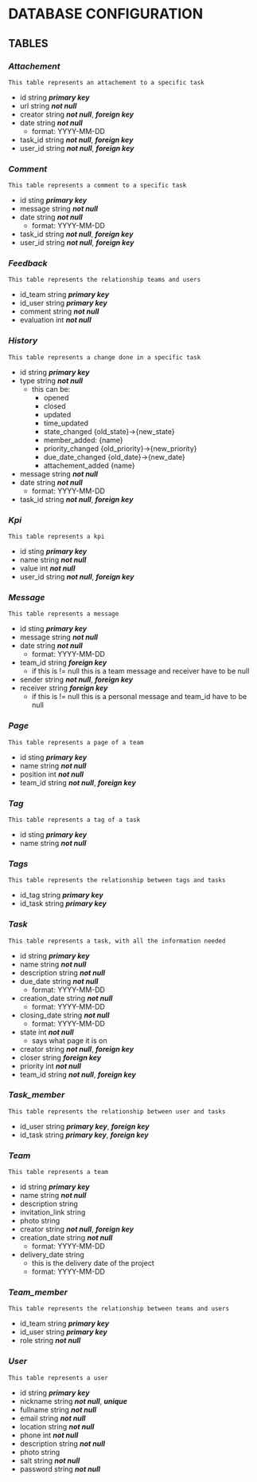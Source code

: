 # DATABASE CONFIGURATION
## **TABLES**
### *Attachement*
    This table represents an attachement to a specific task
- id string ***primary key***
- url string ***not null***
- creator string ***not null***, ***foreign key***
- date string ***not null***
    - format: YYYY-MM-DD
- task_id string ***not null***, ***foreign key***
- user_id string ***not null***, ***foreign key***

### *Comment*
    This table represents a comment to a specific task
- id sting ***primary key***
- message string ***not null***
- date string ***not null***
    - format: YYYY-MM-DD
- task_id string ***not null***, ***foreign key***
- user_id string ***not null***, ***foreign key***

### *Feedback*
    This table represents the relationship teams and users
- id_team string ***primary key***
- id_user string ***primary key***
- comment string ***not null***
- evaluation int ***not null***

### *History*
    This table represents a change done in a specific task
- id string ***primary key***
- type string ***not null***
    - this can be:
        - opened
        - closed
        - updated
        - time_updated
        - state_changed {old_state}->{new_state}
        - member_added: {name}
        - priority_changed {old_priority}->{new_priority}
        - due_date_changed {old_date}->{new_date}
        - attachement_added {name}
- message string ***not null***
- date string ***not null***
    - format: YYYY-MM-DD
- task_id string ***not null***, ***foreign key***

### *Kpi*
    This table represents a kpi
- id sting ***primary key***
- name string ***not null***
- value int ***not null***
- user_id string ***not null***, ***foreign key***

### *Message*
    This table represents a message
- id sting ***primary key***
- message string ***not null***
- date string ***not null***
    - format: YYYY-MM-DD
- team_id string ***foreign key***
    - if this is != null this is a team message and receiver have to be null
- sender string ***not null***, ***foreign key***
- receiver string ***foreign key***
    - if this is != null this is a personal message and team_id have to be null

### *Page*
    This table represents a page of a team
- id sting ***primary key***
- name string ***not null***
- position int ***not null***
- team_id string ***not null***, ***foreign key***

### *Tag*
    This table represents a tag of a task
- id sting ***primary key***
- name string ***not null***

### *Tags*
    This table represents the relationship between tags and tasks
- id_tag string ***primary key***
- id_task string ***primary key***

###  *Task*
    This table represents a task, with all the information needed
- id string ***primary key***
- name string ***not null***
- description string ***not null***
- due_date string ***not null***
    - format: YYYY-MM-DD
- creation_date string ***not null***
    - format: YYYY-MM-DD
- closing_date string ***not null***
    - format: YYYY-MM-DD
- state int ***not null***
    - says what page it is on
- creator string ***not null***, ***foreign key***
- closer string ***foreign key***
- priority int ***not null***
- team_id string ***not null***, ***foreign key***

### *Task_member*
    This table represents the relationship between user and tasks
- id_user string ***primary key***, ***foreign key***
- id_task string ***primary key***, ***foreign key***

### *Team*
    This table represents a team
- id string ***primary key***
- name string ***not null***
- description string
- invitation_link string
- photo string
- creator string ***not null***, ***foreign key***
- creation_date string ***not null***
    - format: YYYY-MM-DD
- delivery_date string
    - this is the delivery date of the project
    - format: YYYY-MM-DD

### *Team_member*
    This table represents the relationship between teams and users
- id_team string ***primary key***
- id_user string ***primary key***
- role string ***not null***

### *User*
    This table represents a user
- id string ***primary key***
- nickname string ***not null***, ***unique***
- fullname string ***not null***
- email string ***not null***
- location string ***not null***
- phone int ***not null***
- description string ***not null***
- photo string 
- salt string ***not null***
- password string ***not null***